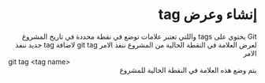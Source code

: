 # <div dir="rtl">إنشاء وعرض tag</div>

<div dir="rtl">
Git يحتوي على tags واللتي تعتبر علامات توضع في نقطة محددة في تاريخ المشروع
لعرض العلامة في النقطة الحالية من المشروع ننفذ الامر
git tag
لاضافة tag جديد ننفذ الامر
<div dir="ltr">
git tag &lttag name&gt
</div>
يتم وضع هذه العلامة في النقطة الحالية للمشروع
</div>